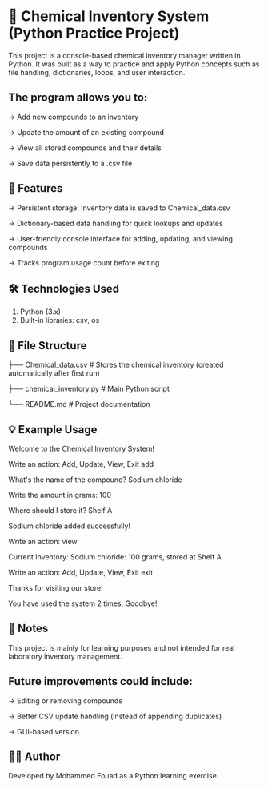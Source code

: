 # 🧪 Chemical Inventory System (Python Practice Project)

This project is a console-based chemical inventory manager written in Python.
It was built as a way to practice and apply Python concepts such as file handling, dictionaries, loops, and user interaction.

## The program allows you to: 
-> Add new compounds to an inventory

-> Update the amount of an existing compound

-> View all stored compounds and their details

-> Save data persistently to a .csv file

## 🚀 Features
-> Persistent storage: Inventory data is saved to Chemical_data.csv

-> Dictionary-based data handling for quick lookups and updates

-> User-friendly console interface for adding, updating, and viewing compounds

-> Tracks program usage count before exiting

## 🛠️ Technologies Used
1) Python (3.x)
2) Built-in libraries: csv, os

## 📂 File Structure
├── Chemical_data.csv   # Stores the chemical inventory (created automatically after first run)

├── chemical_inventory.py   # Main Python script

└── README.md   # Project documentation


## 💡 Example Usage
Welcome to the Chemical Inventory System!

Write an action: Add, Update, View, Exit add

What's the name of the compound? Sodium chloride

Write the amount in grams: 100

Where should I store it? Shelf A

Sodium chloride added successfully!

Write an action: view

Current Inventory:
Sodium chloride: 100 grams, stored at Shelf A

Write an action: Add, Update, View, Exit exit

Thanks for visiting our store!

You have used the system 2 times. Goodbye!

## 📌 Notes

This project is mainly for learning purposes and not intended for real laboratory inventory management.

## Future improvements could include:
-> Editing or removing compounds

-> Better CSV update handling (instead of appending duplicates)

-> GUI-based version

## 👨‍💻 Author

Developed by Mohammed Fouad as a Python learning exercise. 
